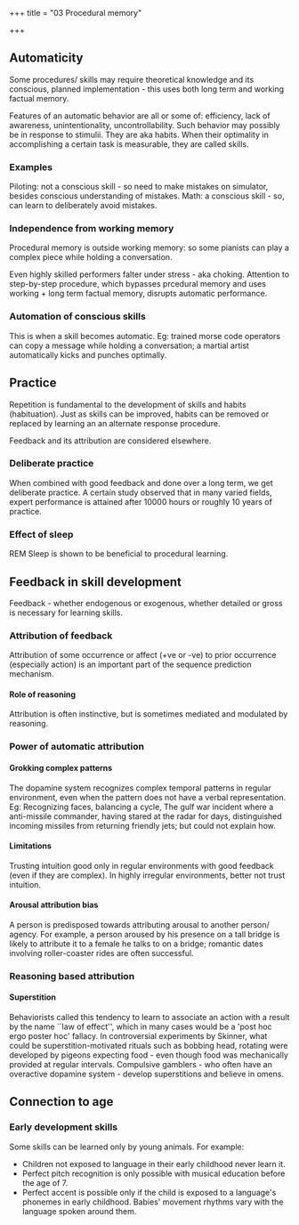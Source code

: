 +++
title = "03 Procedural memory"

+++
## Automaticity
Some procedures/ skills may require theoretical knowledge and its conscious, planned implementation - this uses both long term and working factual memory.

Features of an automatic behavior are all or some of: efficiency, lack of awareness, unintentionality, uncontrollability. Such behavior may possibly be in response to stimulii. They are aka habits. When their optimality in accomplishing a certain task is measurable, they are called skills.

### Examples
Piloting: not a conscious skill - so need to make mistakes on simulator, besides conscious understanding of mistakes. Math: a conscious skill - so, can learn to deliberately avoid mistakes.

### Independence from working memory
Procedural memory is outside working memory: so some pianists can play a complex piece while holding a conversation.

Even highly skilled performers falter under stress - aka choking. Attention to step-by-step procedure, which bypasses prcedural memory and uses working + long term factual memory, disrupts automatic performance.

### Automation of conscious skills
This is when a skill becomes automatic. Eg: trained morse code operators can copy a message while holding a conversation; a martial artist automatically kicks and punches optimally.

## Practice
Repetition is fundamental to the development of skills and habits (habituation). Just as skills can be improved, habits can be removed or replaced by learning an an alternate response procedure.

Feedback and its attribution are considered elsewhere.

### Deliberate practice
When combined with good feedback and done over a long term, we get deliberate practice. A certain study observed that in many varied fields, expert performance is attained after 10000 hours or roughly 10 years of practice.

### Effect of sleep
REM Sleep is shown to be beneficial to procedural learning.

## Feedback in skill development
Feedback - whether endogenous or exogenous, whether detailed or gross is necessary for learning skills.

### Attribution of feedback
Attribution of some occurrence or affect (+ve or -ve) to prior occurrence (especially action) is an important part of the sequence prediction mechanism.

#### Role of reasoning
Attribution is often instinctive, but is sometimes mediated and modulated by reasoning.

### Power of automatic attribution
#### Grokking complex patterns
The dopamine system recognizes complex temporal patterns in regular environment, even when the pattern does not have a verbal representation. Eg: Recognizing faces, balancing a cycle, The gulf war incident where a anti-missile commander, having stared at the radar for days, distinguished incoming missiles from returning friendly jets; but could not explain how.

#### Limitations
Trusting intuition good only in regular environments with good feedback (even if they are complex). In highly irregular environments, better not trust intuition.

#### Arousal attribution bias
A person is predisposed towards attributing arousal to another person/ agency. For example, a person aroused by his presence on a tall bridge is likely to attribute it to a female he talks to on a bridge; romantic dates involving roller-coaster rides are often successful.

### Reasoning based attribution
#### Superstition
Behaviorists called this tendency to learn to associate an action with a result by the name ``law of effect'', which in many cases would be a 'post hoc ergo poster hoc' fallacy. In controversial experiments by Skinner, what could be superstition-motivated rituals such as bobbing head, rotating were developed by pigeons expecting food - even though food was mechanically provided at regular intervals. Compulsive gamblers - who often have an overactive dopamine system - develop superstitions and believe in omens.

## Connection to age
### Early development skills
Some skills can be learned only by young animals. For example:


- Children not exposed to language in their early childhood never learn it.
- Perfect pitch recognition is only possible with musical education before the age of 7.
- Perfect accent is possible only if the child is exposed to a language's phonemes in early childhood. Babies' movement rhythms vary with the language spoken around them.



